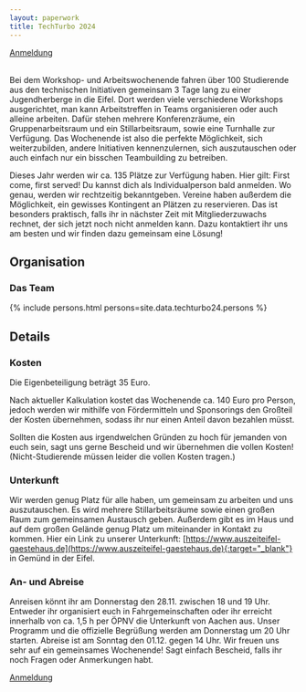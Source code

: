 ```yaml
---
layout: paperwork
title: TechTurbo 2024
---
```


<div class="row">
  <div style="margin-left: auto; margin-right: auto;"><a href="https://shop.techaachen.de/TechAachen/TT24/" class="btn btn-primary btn-xl" title="Anmeldung">Anmeldung</a></div>
</div>
<br />

Bei dem Workshop- und Arbeitswochenende fahren über 100 Studierende aus den technischen Initiativen gemeinsam 3 Tage lang zu einer Jugendherberge in die Eifel. Dort werden viele verschiedene Workshops ausgerichtet, man kann Arbeitstreffen in Teams organisieren oder auch alleine arbeiten. Dafür stehen mehrere Konferenzräume, ein Gruppenarbeitsraum und ein Stillarbeitsraum, sowie eine Turnhalle zur Verfügung. 
Das Wochenende ist also die perfekte Möglichkeit, sich weiterzubilden, andere Initiativen kennenzulernen, sich auszutauschen oder auch einfach nur ein bisschen Teambuilding zu betreiben.

Dieses Jahr werden wir ca. 135 Plätze zur Verfügung haben. Hier gilt: First come, first served!
Du kannst dich als Individualperson bald anmelden. Wo genau, werden wir rechtzeitig bekanntgeben.
Vereine haben außerdem die Möglichkeit, ein gewisses Kontingent an Plätzen zu reservieren. Das ist besonders praktisch, falls ihr in nächster Zeit mit Mitgliederzuwachs rechnet, der sich jetzt noch nicht anmelden kann. Dazu kontaktiert ihr uns am besten und wir finden dazu gemeinsam eine Lösung!

## Organisation

### Das Team

{% include persons.html persons=site.data.techturbo24.persons %}

## Details

### Kosten

Die Eigenbeteiligung beträgt 35 Euro.

Nach aktueller Kalkulation kostet das Wochenende ca. 140 Euro pro Person, jedoch werden wir mithilfe von Fördermitteln und Sponsorings den Großteil der Kosten übernehmen, sodass ihr nur einen Anteil davon bezahlen müsst.

Sollten die Kosten aus irgendwelchen Gründen zu hoch für jemanden von euch sein, sagt uns gerne Bescheid und wir übernehmen die vollen Kosten!
(Nicht-Studierende müssen leider die vollen Kosten tragen.)

### Unterkunft

Wir werden genug Platz für alle haben, um gemeinsam zu arbeiten und uns auszutauschen. Es wird mehrere Stillarbeitsräume sowie einen großen Raum zum gemeinsamen Austausch geben. Außerdem gibt es im Haus und auf dem großen Gelände genug Platz um miteinander in Kontakt zu kommen. Hier ein Link zu unserer Unterkunft: [https://www.auszeiteifel-gaestehaus.de](https://www.auszeiteifel-gaestehaus.de){:target="_blank"} in Gemünd in der Eifel.

### An- und Abreise

Anreisen könnt ihr am Donnerstag den 28.11. zwischen 18 und 19 Uhr. Entweder ihr organisiert euch in Fahrgemeinschaften oder ihr erreicht innerhalb von ca. 1,5 h per ÖPNV die Unterkunft von Aachen aus.
Unser Programm und die offizielle Begrüßung werden am Donnerstag um 20 Uhr starten. Abreise ist am Sonntag den 01.12. gegen 14 Uhr.
Wir freuen uns sehr auf ein gemeinsames Wochenende! Sagt einfach Bescheid, falls ihr noch Fragen oder Anmerkungen habt.

<div class="row">
  <div style="margin-left: auto; margin-right: auto;"><a href="https://shop.techaachen.de/TechAachen/TT24/" class="btn btn-primary btn-xl" title="Anmeldung">Anmeldung</a></div>
</div>
<br />
